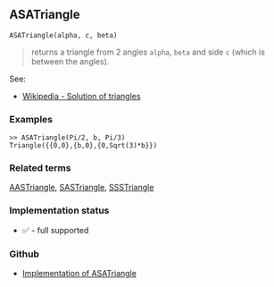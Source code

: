 ## ASATriangle

```
ASATriangle(alpha, c, beta)
```

> returns a triangle from 2 angles `alpha`, `beta` and side `c` (which is between the angles).
  

See:
* [Wikipedia - Solution of triangles](https://en.wikipedia.org/wiki/Solution_of_triangles)
 

### Examples

``` 
>> ASATriangle(Pi/2, b, Pi/3)
Triangle({{0,0},{b,0},{0,Sqrt(3)*b}})
```

### Related terms 
[AASTriangle](AASTriangle.md), [SASTriangle](SASTriangle.md), [SSSTriangle](SSSTriangle.md)






### Implementation status

* &#x2705; - full supported

### Github

* [Implementation of ASATriangle](https://github.com/axkr/symja_android_library/blob/master/symja_android_library/matheclipse-core/src/main/java/org/matheclipse/core/builtin/ComputationalGeometryFunctions.java#L87) 
